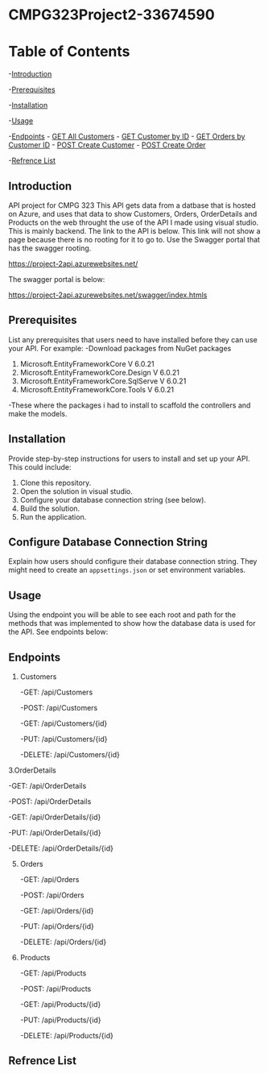 # CMPG323Project2-33674590
# Table of Contents
 -[Introduction](#Introduction)
 
 -[Prerequisites](#prerequisites)
 
 -[Installation](#installation)
 
 -[Usage](#usage)
 
-[Endpoints](#endpoints)
    - [GET All Customers](#get-all-customers)
    - [GET Customer by ID](#get-customer-by-id)
    - [GET Orders by Customer ID](#get-orders-by-customer-id)
    - [POST Create Customer](#post-create-customer)
    - [POST Create Order](#post-create-order)

-[Refrence List](#Refrence)
    
## Introduction
API project for CMPG 323
This API gets data from a datbase that is hosted on Azure, and uses that data to show Customers, Orders, OrderDetails and Products on the web throught the use of the API I made using visual studio. This is mainly backend. The link to the API is below.
This link will not show a page because there is no rooting for it to go to. Use the Swagger portal that has the swagger rooting.

https://project-2api.azurewebsites.net/

The swagger portal is below:

https://project-2api.azurewebsites.net/swagger/index.htmls

## Prerequisites

List any prerequisites that users need to have installed before they can use your API. For example:
-Download packages from NuGet packages
1. Microsoft.EntityFrameworkCore  V 6.0.21
2. Microsoft.EntityFrameworkCore.Design V 6.0.21
3. Microsoft.EntityFrameworkCore.SqlServe V 6.0.21
4. Microsoft.EntityFrameworkCore.Tools V 6.0.21

-These where the packages i had to install to scaffold the controllers and make the models.

## Installation

Provide step-by-step instructions for users to install and set up your API. This could include:

1. Clone this repository.
2. Open the solution in visual studio.
3. Configure your database connection string (see below).
4. Build the solution.
5. Run the application.

## Configure Database Connection String
Explain how users should configure their database connection string. They might need to create an `appsettings.json` or set environment variables.

## Usage
  Using the endpoint you will be able to see each root and path for the methods that was implemented to show how the database data is used for the API. See endpoints below:
## Endpoints
1. Customers
   
   -GET: /api/Customers
   
   -POST: /api/Customers

   -GET: /api/Customers/{id}

   -PUT: /api/Customers/{id}

   -DELETE: /api/Customers/{id}

3.OrderDetails
   
   -GET: /api/OrderDetails
   
   -POST: /api/OrderDetails
   
   -GET: /api/OrderDetails/{id}
   
   -PUT: /api/OrderDetails/{id}
   
   -DELETE: /api/OrderDetails/{id}

5. Orders

   -GET: /api/Orders

   -POST: /api/Orders

   -GET: /api/Orders/{id}

   -PUT: /api/Orders/{id}

   -DELETE: /api/Orders/{id}

7. Products

   -GET: /api/Products

   -POST: /api/Products

   -GET: /api/Products/{id}

   -PUT: /api/Products/{id}

   -DELETE: /api/Products/{id}

## Refrence List



